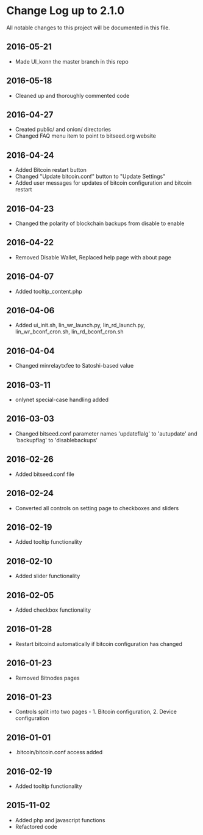 # Change Log up to 2.1.0
All notable changes to this project will be documented in this file.   

## 2016-05-21
- Made UI_konn the master branch in this repo

## 2016-05-18
- Cleaned up and thoroughly commented code

## 2016-04-27
- Created public/ and onion/ directories
- Changed FAQ menu item to point to bitseed.org website

## 2016-04-24
- Added Bitcoin restart button
- Changed "Update bitcoin.conf" button to "Update Settings"
- Added user messages for updates of bitcoin configuration and bitcoin restart 

## 2016-04-23
- Changed the polarity of blockchain backups from disable to enable

## 2016-04-22
- Removed Disable Wallet, Replaced help page with about page

## 2016-04-07
- Added tooltip_content.php

## 2016-04-06
- Added ui_init.sh, lin_wr_launch.py, lin_rd_launch.py, lin_wr_bconf_cron.sh, lin_rd_bconf_cron.sh

## 2016-04-04
- Changed minrelaytxfee to Satoshi-based value

## 2016-03-11
- onlynet special-case handling added

## 2016-03-03
- Changed bitseed.conf parameter names 'updateflalg' to 'autupdate' and 'backupflag' to 'disablebackups'

## 2016-02-26
- Added bitseed.conf file

## 2016-02-24
- Converted all controls on setting page to checkboxes and sliders

## 2016-02-19
- Added tooltip functionality

## 2016-02-10
- Added slider functionality

## 2016-02-05
- Added checkbox functionality

## 2016-01-28
- Restart bitcoind automatically if bitcoin configuration has changed

## 2016-01-23
- Removed Bitnodes pages

## 2016-01-23
- Controls split into two pages - 1. Bitcoin configuration, 2. Device configuration

## 2016-01-01
- .bitcoin/bitcoin.conf access added

## 2016-02-19
- Added tooltip functionality

## 2015-11-02
- Added php and javascript functions
- Refactored code 





